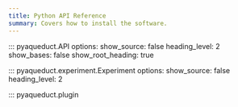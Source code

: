 ```yaml
---
title: Python API Reference
summary: Covers how to install the software.
---
```


::: pyaqueduct.API
    options:
      show_source: false
      heading_level: 2
      show_bases: false
      show_root_heading: true


::: pyaqueduct.experiment.Experiment
    options:
        show_source: false
        heading_level: 2

::: pyaqueduct.plugin
